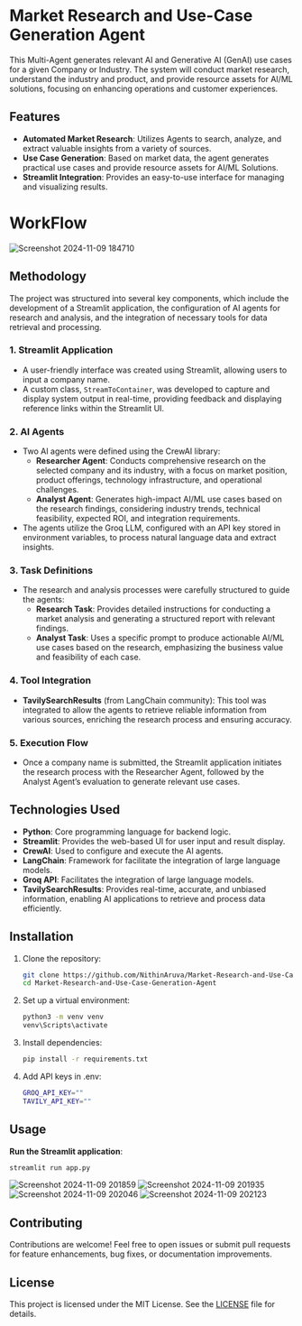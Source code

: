 # Market Research and Use-Case Generation Agent

This Multi-Agent generates relevant AI and Generative AI (GenAI) use cases for a given Company or Industry. The system will conduct market research, understand the industry and product, and provide resource assets for AI/ML solutions, focusing on enhancing operations and customer experiences.

## Features

- **Automated Market Research**: Utilizes Agents to search, analyze, and extract valuable insights from a variety of sources.
- **Use Case Generation**: Based on market data, the agent generates practical use cases and provide resource assets for AI/ML Solutions.
- **Streamlit Integration**: Provides an easy-to-use interface for managing and visualizing results.

# WorkFlow
![Screenshot 2024-11-09 184710](https://github.com/user-attachments/assets/b2f34475-e6ee-4309-8928-dbf822944a84)

## Methodology

The project was structured into several key components, which include the development of a Streamlit application, the configuration of AI agents for research and analysis, and the integration of necessary tools for data retrieval and processing.

### 1. Streamlit Application
- A user-friendly interface was created using Streamlit, allowing users to input a company name.
- A custom class, `StreamToContainer`, was developed to capture and display system output in real-time, providing feedback and displaying reference links within the Streamlit UI.

### 2. AI Agents
- Two AI agents were defined using the CrewAI library:
  - **Researcher Agent**: Conducts comprehensive research on the selected company and its industry, with a focus on market position, product offerings, technology infrastructure, and operational challenges.
  - **Analyst Agent**: Generates high-impact AI/ML use cases based on the research findings, considering industry trends, technical feasibility, expected ROI, and integration requirements.
- The agents utilize the Groq LLM, configured with an API key stored in environment variables, to process natural language data and extract insights.

### 3. Task Definitions
- The research and analysis processes were carefully structured to guide the agents:
  - **Research Task**: Provides detailed instructions for conducting a market analysis and generating a structured report with relevant findings.
  - **Analyst Task**: Uses a specific prompt to produce actionable AI/ML use cases based on the research, emphasizing the business value and feasibility of each case.

### 4. Tool Integration
- **TavilySearchResults** (from LangChain community): This tool was integrated to allow the agents to retrieve reliable information from various sources, enriching the research process and ensuring accuracy.

### 5. Execution Flow
- Once a company name is submitted, the Streamlit application initiates the research process with the Researcher Agent, followed by the Analyst Agent’s evaluation to generate relevant use cases.


## Technologies Used

- **Python**: Core programming language for backend logic.
- **Streamlit**: Provides the web-based UI for user input and result display.
- **CrewAI**: Used to configure and execute the AI agents.
- **LangChain**: Framework for facilitate the integration of large language models.
- **Groq API**:  Facilitates the integration of large language models.
- **TavilySearchResults**: Provides real-time, accurate, and unbiased information, enabling AI applications to retrieve and process data efficiently.


## Installation

1. Clone the repository:
   ```bash
   git clone https://github.com/NithinAruva/Market-Research-and-Use-Case-Generation-Agent.git
   cd Market-Research-and-Use-Case-Generation-Agent
   ```

2. Set up a virtual environment:
   ```bash
   python3 -m venv venv
   venv\Scripts\activate
   ```

3. Install dependencies:
   ```bash
   pip install -r requirements.txt
   ```

4. Add API keys in .env:
   ```bash
   GROQ_API_KEY=""
   TAVILY_API_KEY=""
   ```

## Usage

**Run the Streamlit application**:
   ```bash
   streamlit run app.py
   ```
![Screenshot 2024-11-09 201859](https://github.com/user-attachments/assets/a4673c6f-ef6b-4fd7-9f3b-3f5dfaf45405)
![Screenshot 2024-11-09 201935](https://github.com/user-attachments/assets/e8bccf1f-e1b1-4bea-865e-3ee50c73c76f)
![Screenshot 2024-11-09 202046](https://github.com/user-attachments/assets/3b1747b4-1fc8-4b3f-9000-36fbbcc33cca)
![Screenshot 2024-11-09 202123](https://github.com/user-attachments/assets/b992d306-510f-4f6c-ab42-08e68da85f31)


## Contributing

Contributions are welcome! Feel free to open issues or submit pull requests for feature enhancements, bug fixes, or documentation improvements.

## License

This project is licensed under the MIT License. See the [LICENSE](LICENSE) file for details.
